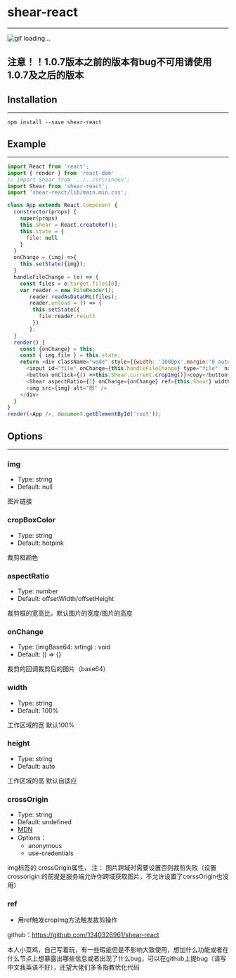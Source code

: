 # shear-react
---
![gif loading...](https://raw.githubusercontent.com/1340326961/shear-react/main/example/src/shearImg.gif)

## 注意！！1.0.7版本之前的版本有bug不可用请使用1.0.7及之后的版本
## Installation
***
```
npm install --save shear-react
```
## Example
***
```javascript
import React from 'react';
import { render } from 'react-dom'
// import Shear from '../../src/index';
import Shear from 'shear-react';
import 'shear-react/lib/main.min.css';

class App extends React.Component {
  constructor(props) {
    super(props)
    this.Shear = React.createRef();
    this.state = {
      file: null
    }
  }
  onChange = (img) =>{
    this.setState({img});
  }
  handleFileChange = (e) => {
    const files = e.target.files[0];
    var reader = new FileReader();
       reader.readAsDataURL(files);
       reader.onload = () => {
        this.setState({
          file:reader.result
        })
       };
  }
  render() {
    const {onChange} = this;
    const { img,file } = this.state;
    return <div className="wode" style={{width: '1000px',margin:'0 auto'}}>
      <input id="file" onChange={this.handleFileChange} type="file"  name="file" multiple="multiple"></input>
      <button onClick={() =>this.Shear.current.cropImg()}>copy</button>
      <Shear aspectRatio={1} onChange={onChange} ref={this.Shear} width={1000} img={file} crossOrigin="anonymous"/>
      <img src={img} alt="图" />
    </div>
  }
}
render(<App />, document.getElementById('root'));

```

## Options
***
### img

 - Type: string
 - Default: null

图片链接

### cropBoxColor
 - Type: string
 - Default: hotpink

裁剪框颜色
### aspectRatio
 - Type: number
 - Default: offsetWidth/offsetHeight

裁剪框的宽高比，默认图片的宽度/图片的高度

### onChange
 - Type: (imgBase64: srting) : void
 - Default: () => {}

裁剪的回调裁剪后的图片（base64）
### width
 - Type: string
 - Default: 100%

工作区域的宽 默认100%
### height
 - Type: string
 - Default: auto

工作区域的高 默认自适应
### crossOrigin
 - Type: string
 - Default: undefined
 - [MDN](https://developer.mozilla.org/en-US/docs/Web/API/HTMLImageElement/crossOrigin)
 - Options：
    - anonymous
     - use-credentials

img标签的 crossOrigin属性，
注： 图片跨域时需要设置否则裁剪失败（设置crossorigin 的前提是服务端允许你跨域获取图片，不允许设置了corssOrigin也没用）
### ref

 - 用ref触发cropImg方法触发裁剪操作




github：https://github.com/1340326961/shear-react

本人小菜鸡，自己写着玩，有一些瑕疵但是不影响大致使用，想加什么功能或者在什么节点上想暴露出哪些信息或者出现了什么bug，可以在github上提bug（请写中文我英语不好），还望大佬们多多指教优化代码
